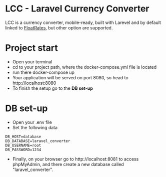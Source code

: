 # LCC - Laravel Currency Converter
LCC is a currency converter, mobile-ready, built with Larevel and by default linked to [FloatRates](http://www.floatrates.com/json-feeds.html), but other option are supported.

# Project start
 - Open your terminal
 - cd to your project path, where the docker-compose.yml file is located
 - run there docker-compose up
 - Your application will be served on port 8080, so head to http://localhost:8080
 - To finish the setup go to the **DB set-up**

# DB set-up
  - Open your .env file
  - Set the following data
  
  ```
DB_HOST=database
DB_DATABASE=laravel_converter
DB_USERNAME=root
DB_PASSWORD=1234
```
  - Finally, on your browser go to http://localhost:8081 to access phpMyAdmin, and there create a new database called "laravel_converter".
